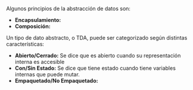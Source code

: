 Algunos principios de la abstracción de datos son:

- **Encapsulamiento:**
- **Composición:**

Un tipo de dato abstracto, o TDA, puede ser categorizado según distintas características:

- **Abierto/Cerrado:** Se dice que es abierto cuando su representación interna es accesible
- **Con/Sin Estado:** Se dice que tiene estado cuando tiene variables internas que puede mutar.
- **Empaquetado/No Empaquetado:**
